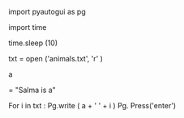 import pyautogui as pg

import time

time.sleep (10)

txt = open ('animals.txt', 'r' )

a

= "Salma is a" 

For i in txt :
Pg.write ( a + ' ' + i )
Pg. Press('enter')
